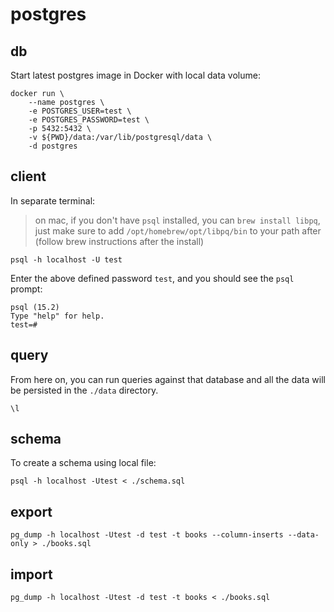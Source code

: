 # postgres

## db

Start latest postgres image in Docker with local data volume:

```shell
docker run \
    --name postgres \
    -e POSTGRES_USER=test \
    -e POSTGRES_PASSWORD=test \
    -p 5432:5432 \
    -v ${PWD}/data:/var/lib/postgresql/data \
    -d postgres
```

## client 

In separate terminal:

> on mac, if you don't have `psql` installed, you can `brew install libpq`, just make sure to add `/opt/homebrew/opt/libpq/bin` to your path after (follow brew instructions after the install)

```shell
psql -h localhost -U test
```

Enter the above defined password `test`, and you should see the `psql` prompt: 

```shell
psql (15.2)
Type "help" for help.
test=#
```

## query 

From here on, you can run queries against that database and all the data will be persisted in the `./data` directory. 

```shell
\l
```

## schema 

To create a schema using local file:

```shell
psql -h localhost -Utest < ./schema.sql
```

## export

```shell
pg_dump -h localhost -Utest -d test -t books --column-inserts --data-only > ./books.sql
```

## import 

```shell
pg_dump -h localhost -Utest -d test -t books < ./books.sql
```